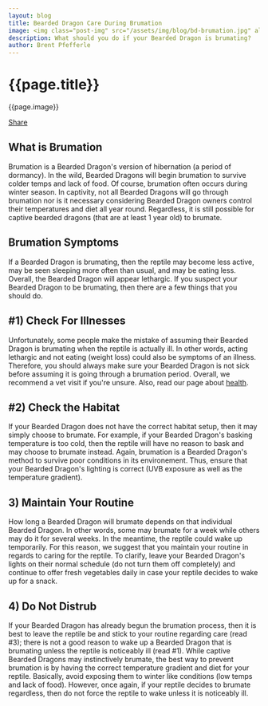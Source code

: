 ```yaml
---
layout: blog
title: Bearded Dragon Care During Brumation
image: <img class="post-img" src="/assets/img/blog/bd-brumation.jpg" alt="Picture of a Bearded Dragon.">
description: What should you do if your Bearded Dragon is brumating?
author: Brent Pfefferle
---
```


<!--Show More-->

# {{page.title}}
{{page.image}}

<div class="fb-share-button" data-href="http://www.beardeddragonowners.com/2021/10/02/bearded-dragon-care-during-brumation.html" data-layout="button_count" data-size="large"><a target="_blank" href="https://www.facebook.com/sharer/sharer.php?u=http%3A%2F%2Fwww.beardeddragonowners.com%2F2021%2F10%2F21%2Fwhat-is-brumation.html&amp;src=sdkpreparse" class="fb-xfbml-parse-ignore">Share</a></div>

## What is Brumation

Brumation is a Bearded Dragon's version of hibernation (a period of dormancy). In the wild, Bearded Dragons will begin brumation to survive colder temps and lack of food. Of course, brumation often occurs during winter season. In captivity, not all Bearded Dragons will go through brumation nor is it necessary considering Bearded Dragon owners control their temperatures and diet all year round. Regardless, it is still possible for captive bearded dragons (that are at least 1 year old) to brumate.

## Brumation Symptoms

If a Bearded Dragon is brumating, then the reptile may 
become less active, may be seen sleeping more often than 
usual, and may be eating less. Overall, the Bearded Dragon 
will appear lethargic. If you suspect your Bearded Dragon to be brumating, then there are a few things that you should do.

## #1) Check For Illnesses

Unfortunately, some people make the mistake of 
assuming their Bearded Dragon is brumating when the reptile is actually ill. In other words, acting lethargic 
and not eating (weight loss) could also be symptoms of an illness. Therefore, you should always make sure your Bearded Dragon is not sick before assuming it is going through a brumation period. Overall, we recommend a vet visit if you're unsure. Also, read our page about <a href="http://www.beardeddragonowners.com/bearded-dragon-health.html" target="_blank">health</a>.

## #2) Check the Habitat

If your Bearded Dragon does not have the correct habitat 
setup, then it may simply choose to brumate. For example, if your Bearded Dragon's basking temperature is too cold, then the reptile will have no reason to bask and may choose to brumate instead. Again, brumation is a Bearded Dragon's method to survive poor conditions in its environement. Thus, ensure that your Bearded Dragon's lighting is correct (UVB exposure as well as the temperature gradient).

## 3) Maintain Your Routine

How long a Bearded Dragon will brumate depends on that individual Bearded Dragon. In other words, some may brumate for a week while others may do it for several weeks. In the meantime, the reptile could wake up temporarily. For this reason, we suggest that you maintain your routine in regards to caring for the reptile. To clarify, leave your Bearded Dragon's lights on their normal schedule (do not turn them off completely) and continue to offer fresh vegetables daily in case your reptile decides to wake up for a snack.

## 4) Do Not Distrub

If your Bearded Dragon has already begun the brumation process, then it is best to leave the reptile be and stick to your routine regarding care (read #3); there is not a good reason to wake up a Bearded Dragon that is brumating unless the reptile is noticeably ill (read #1). While captive Bearded Dragons may instinctively brumate, the best way to prevent brumation is by having the correct temperature gradient and diet for your reptile. Basically, avoid exposing them to winter like conditions (low temps and lack of food). However, once again, if your reptile decides to brumate regardless, then do not force the reptile to wake unless it is noticeably ill.